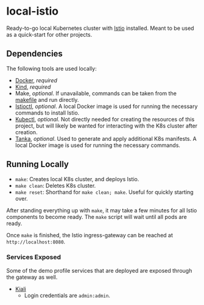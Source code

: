 # local-istio

Ready-to-go local Kubernetes cluster with [Istio](https://istio.io/) installed.
Meant to be used as a quick-start for other projects.

## Dependencies

The following tools are used locally:

- [Docker](https://docs.docker.com/install/), *required*
- [Kind](https://kind.sigs.k8s.io/), *required*
- Make, *optional*.
If unavailable, commands can be taken from the [makefile](./makefile) and run directly.
- [Istioctl](https://istio.io/docs/setup/install/istioctl/), *optional*.
A local Docker image is used for running the necessary commands to install Istio.
- [Kubectl](https://kubernetes.io/docs/tasks/tools/install-kubectl/), *optional*.
Not directly needed for creating the resources of this project,
but will likely be wanted for interacting with the K8s cluster after creation.
- [Tanka](https://tanka.dev/), *optional*.
Used to generate and apply additional K8s manifests.
A local Docker image is used for running the necessary commands.

## Running Locally

- `make`: Creates local K8s cluster, and deploys Istio.
- `make clean`: Deletes K8s cluster.
- `make reset`: Shorthand for `make clean; make`.
Useful for quickly starting over.

After standing everything up with `make`, it may take a few minutes for all Istio components to become ready.
The `make` script will wait until all pods are ready.

Once `make` is finished, the Istio ingress-gateway can be reached at `http://localhost:8080`.

### Services Exposed

Some of the demo profile services that are deployed are exposed through the gateway as well.

- [Kiali](http://localhost:8080/kiali)
    - Login credentials are `admin:admin`.
